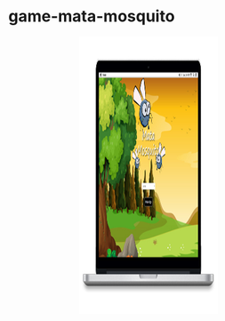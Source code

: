# game-mata-mosquito

<p align="center">
 <img src="https://github.com/douglasbrandao21/game-mata-mosquito/blob/master/imagens/img.jpg" width="250" height="500"/>
</p>
